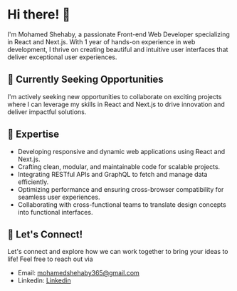 # Hi there! 👋

I'm Mohamed Shehaby, a passionate Front-end Web Developer specializing in React and Next.js. With 1 year of hands-on experience in web development, I thrive on creating beautiful and intuitive user interfaces that deliver exceptional user experiences.

## 💼 Currently Seeking Opportunities

I'm actively seeking new opportunities to collaborate on exciting projects where I can leverage my skills in React and Next.js to drive innovation and deliver impactful solutions.

## 🚀 Expertise

- Developing responsive and dynamic web applications using React and Next.js.
- Crafting clean, modular, and maintainable code for scalable projects.
- Integrating RESTful APIs and GraphQL to fetch and manage data efficiently.
- Optimizing performance and ensuring cross-browser compatibility for seamless user experiences.
- Collaborating with cross-functional teams to translate design concepts into functional interfaces.

## 🌟 Let's Connect!

Let's connect and explore how we can work together to bring your ideas to life! Feel free to reach out via 
- Email: mohamedshehaby365@gmail.com
- Linkedin: [Linkedin](https://www.linkedin.com/in/mohamed-el-shehaby/)

